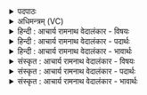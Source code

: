 <details><summary>पदपाठः</summary>

श्रु꣣धि꣢। ह꣡व꣢꣯म्। वि꣡पिपान꣡स्य꣢। वि꣢। पिपान꣡स्य꣢। अ꣡द्रेः꣢꣯। अ। द्रेः꣣। बो꣡ध꣢꣯। वि꣡प्र꣢꣯स्य। वि। प्र꣣स्य। अ꣡र्च꣢꣯तः। म꣣नीषा꣢म्। कृ꣣ष्व꣢। दु꣡वा꣢꣯ꣳसि। अ꣡न्त꣢꣯मा। स꣡चा꣢꣯। इ꣣मा꣢। १७९८।
</details>

<details><summary>अधिमन्त्रम् (VC)</summary>

- इन्द्रः
- वसिष्ठो मैत्रावरुणिः
- विराडनुष्टुप्
- गान्धारः
</details>

<details><summary>हिन्दी : आचार्य रामनाथ वेदालंकार - विषयः</summary>

प्रथम मन्त्र में उपास्य-उपासक का विषय वर्णित है।
</details>

<details><summary>हिन्दी : आचार्य रामनाथ वेदालंकार - पदार्थः</summary>

पदार्थान्वयभाषाः -  हे इन्द्र जगदीश्वर ! आप (विपिपानस्य) जिसने विशेषरूप से ज्ञान-रस और कर्म-रस का पान कर लिया है,ऐसे (अद्रेः) अविनाशी जीवात्मा की (हवम्) प्रार्थना को (श्रुधि) सुनो, (अर्चतः) पूजक (विप्रस्य) मेधावी विद्वान् की (मनीषाम्) स्तुति को (बोध) जानो। आगे स्तोता को सम्बोधन करते हैं—हे स्तोता ! तू (सचा) अन्य स्तोताओं के साथ मिलकर (इमा) इन (अन्तमा) निकटतम (दुवांसि) पूजाओं को (कृष्व) इन्द्र जगदीश्वर के लिए कर ॥१॥
</details>

<details><summary>हिन्दी : आचार्य रामनाथ वेदालंकार - भावार्थः</summary>

भावार्थभाषाः -  हार्दिक निश्छल उपासनाओं को ही परमेश्वर स्वीकार करता है,छल-छिद्रों से युक्त,बनावटी उपासनाओं को नहीं ॥१॥
</details>

<details><summary>संस्कृत : आचार्य रामनाथ वेदालंकार - विषयः</summary>

अथोपास्योपासकविषयमाह।
</details>

<details><summary>संस्कृत : आचार्य रामनाथ वेदालंकार - पदार्थः</summary>

पदार्थान्वयभाषाः -  हे इन्द्र जगदीश्वर ! त्वम् (विपिपानस्य) ज्ञानकर्मरसं विशेषेण पीतवतः (अद्रेः) अविनश्वरस्य जीवात्मनः (हवम्) आह्वानम् (श्रुधि) शृणु, (अर्चतः) पूजकस्य (विप्रस्य) मेधाविनो विदुषः (मनीषाम्) स्तुतिम् (बोध) बुध्यस्व। सम्प्रति स्तोता सम्बोध्यते—हे स्तोतः ! त्वम् (सचा) अन्यैः स्तोतृभिः सह (इमा) इमानि (अन्तमा) अन्तमानि अन्तिकतमानि (दुवांसि) परिचरणानि (इन्द्राय) जगदीश्वराय (कृष्व) कुरु।[विपिपानस्य विपूर्वः पा पाने,लिटः कानच्। अद्रेः,न दीर्यते इत्यद्रिः तस्य। ‘अन्तमा,इमा’ अत्र‘शेश्छन्दसि बहुलम्’। अ० ६।१।७० इत्यनेन शसः शेर्लोपः। कृष्व,डुकृञ् करणे लोटि विकरणाभावश्छान्दसः। संहितायां ‘द्व्यचोऽतस्तिङः’ अ० ६।३।१३५ इति दीर्घः]॥१॥२
</details>

<details><summary>संस्कृत : आचार्य रामनाथ वेदालंकार - भावार्थः</summary>

भावार्थभाषाः -  हार्दिकानि निश्छलान्येवोपासनानि परमेश्वरः स्वीकरोति,छलछिद्रोपेतानि कृत्रिमाणि न ॥१॥
</details>